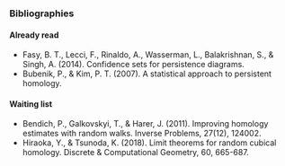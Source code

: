 ### Bibliographies

#### Already read

- Fasy, B. T., Lecci, F., Rinaldo, A., Wasserman, L., Balakrishnan, S., & Singh, A. (2014). Confidence sets for persistence diagrams.
- Bubenik, P., & Kim, P. T. (2007). A statistical approach to persistent homology.

#### Waiting list

- Bendich, P., Galkovskyi, T., & Harer, J. (2011). Improving homology estimates with random walks. Inverse Problems, 27(12), 124002.
- Hiraoka, Y., & Tsunoda, K. (2018). Limit theorems for random cubical homology. Discrete & Computational Geometry, 60, 665-687.